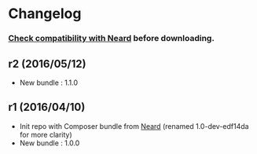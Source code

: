 # Changelog

### [Check compatibility with Neard](https://github.com/crazy-max/neard/wiki/toolComposer#latest) before downloading.

## r2 (2016/05/12)

* New bundle : 1.1.0

## r1 (2016/04/10)

* Init repo with Composer bundle from [Neard](https://github.com/crazy-max/neard) (renamed 1.0-dev-edf14da for more clarity)
* New bundle : 1.0.0
